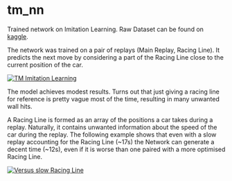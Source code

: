 # tm_nn

Trained network on Imitation Learning. Raw Dataset can be found on [kaggle](https://www.kaggle.com/datasets/catalystgma/trackmania-replays/).

The network was trained on a pair of replays (Main Replay, Racing Line). It predicts the next move by considering a part of the Racing Line close to the current position of the car.

[![TM Imitation Learning](https://img.youtube.com/vi/RELUDK1qofE/0.jpg)](https://www.youtube.com/watch?v=RELUDK1qofE)

The model achieves modest results. Turns out that just giving a racing line for reference is pretty vague most of the time, resulting in many unwanted wall hits.

A Racing Line is formed as an array of the positions a car takes during a replay. Naturally, it contains unwanted information about the speed of the car during the replay. The following example shows that even with a slow replay accounting for the Racing Line (~17s) the Network can generate a decent time (~12s), even if it is worse than one paired with a more optimised Racing Line.

[![Versus slow Racing Line](https://img.youtube.com/vi/maPcwMK2HZo/0.jpg)](https://www.youtube.com/watch?v=maPcwMK2HZo)
